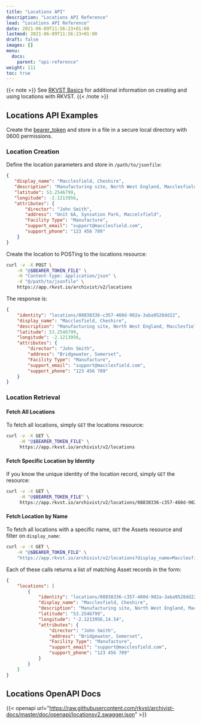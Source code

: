 ```yaml
---
title: "Locations API"
description: "Locations API Reference"
lead: "Locations API Reference"
date: 2021-06-09T11:56:23+01:00
lastmod: 2021-06-09T11:56:23+01:00
draft: false
images: []
menu: 
  docs:
    parent: "api-reference"
weight: 111
toc: true
---
```


{{< note >}}
See [RKVST Basics](https://docs.rkvst.com/docs/rkvst-basics/grouping-assets-by-location/) for additional information on creating and using locations with RKVST.
{{< /note >}}

## Locations API Examples

Create the [bearer_token](../../setup-and-administration/getting-access-tokens-using-app-registrations) and store in a file in a secure local directory with 0600 permissions.

### Location Creation

Define the location parameters and store in `/path/to/jsonfile`:

```json
{
   "display_name": "Macclesfield, Cheshire",
   "description": "Manufacturing site, North West England, Macclesfield, Cheshire",
   "latitude": 53.2546799,
   "longitude": -2.1213956,
   "attributes": {
       "director": "John Smith",
       "address": "Unit 6A, Synsation Park, Maccelsfield",
       "Facility Type": "Manufacture",
       "support_email": "support@macclesfield.com",
       "support_phone": "123 456 789"
    }
}
```

Create the location to POSTing to the locations resource:

```bash
curl -v -X POST \
    -H "@$BEARER_TOKEN_FILE" \
    -H "Content-type: application/json" \
    -d "@/path/to/jsonfile" \
    https://app.rkvst.io/archivist/v2/locations
```

The response is:

```json
{
    "identity": "locations/08838336-c357-460d-902a-3aba9528dd22",
    "display_name": "Macclesfield, Cheshire",
    "description": "Manufacturing site, North West England, Macclesfield, Cheshire",
    "latitude": 53.2546799,
    "longitude": -2.1213956,
    "attributes": {
        "director": "John Smith",
        "address": "Bridgewater, Somerset",
        "Facility Type": "Manufacture",
        "support_email": "support@macclesfield.com",
        "support_phone": "123 456 789"
    }
}
```

### Location Retrieval


#### Fetch All Locations
To fetch all locations, simply `GET` the locations resource:

```bash
curl -v -X GET \
     -H "@$BEARER_TOKEN_FILE" \
     https://app.rkvst.io/archivist/v2/locations
```

#### Fetch Specific Location by Identity

If you know the unique identity of the location record, simply `GET` the resource:

```bash
curl -v -X GET \
     -H "@$BEARER_TOKEN_FILE" \
     https://app.rkvst.io/archivist/v2/locations/08838336-c357-460d-902a-3aba9528dd22
```

#### Fetch Location by Name

To fetch all locations with a specific name, `GET` the Assets resource and filter on `display_name`:

```bash
curl -v -X GET \
    -H "@$BEARER_TOKEN_FILE" \
    "https://app.rkvst.io/archivist/v2/locations?display_name=Macclesfield%2C%20Cheshire"
```

Each of these calls returns a list of matching Asset records in the form:

```json
{
    "locations": [
        {
            "identity": "locations/08838336-c357-460d-902a-3aba9528dd22",
            "display_name": "Macclesfield, Cheshire",
            "description": "Manufacturing site, North West England, Macclesfield, Cheshire",
            "latitude": "53.2546799",
            "longitude": "-2.1213956,14.54",
            "attributes": {
                "director": "John Smith",
                "address": "Bridgewater, Somerset",
                "Facility Type": "Manufacture",
                "support_email": "support@macclesfield.com",
                "support_phone": "123 456 789"
            }
        }
    ]
}
```

## Locations OpenAPI Docs

{{< openapi url="https://raw.githubusercontent.com/rkvst/archivist-docs/master/doc/openapi/locationsv2.swagger.json" >}}
